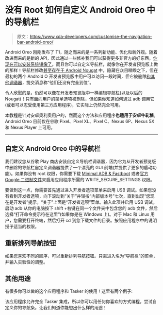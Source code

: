 # 没有 Root 如何自定义 Android Oreo 中的导航栏

> 原文：<https://www.xda-developers.com/customise-the-navigation-bar-android-oreo/>

Android Oreo 刚刚发布了 T1，随之而来的是一系列新功能、优化和新外观。随着改进而来的是新的 API，因此通过一些修补我们可以获得更多非官方的好东西。[你现在可以安装系统镜像了](https://www.xda-developers.com/android-oreo-download-pixel-nexus/)，而且你可以自定义导航栏，就像你在开发者预览版上做的那样！导航栏修改[甚至存在于 Android Nougat](https://www.xda-developers.com/nav-bar-customization-was-hidden-in-stock-nougat-all-along-and-it-never-needed-root/) 中，隐藏在众目睽睽之下，但在最初的两个 Android O 开发者预览版中用户可以访问一段时间，但它被删除[和其他调谐器](https://android.googlesource.com/platform/frameworks/base/+/2ad83b94d6d4c11af2e0ab5788b2df90a1c87020%5E%21/#F0)，提交消息称“他们还没有完全到位”。

令人欣慰的是，仍然可以像在开发者预览版中一样编辑导航栏(以及以后的 Nougat)！只有面向用户的菜单选项被删除，但如果你知道如何通过 adb 调用它(或者可以忍受使用第三方应用程序)，它实际上仍然完全可用。

本教程是针对安卓奥利奥用户的，然而这个方法和应用程序**也适用于安卓牛轧糖**。Android Oreo 目前仅在谷歌 Pixel、Pixel XL、Pixel C、Nexus 6P、Nexus 5X 和 Nexus Player 上可用。

* * *

## 自定义 Android Oreo 中的导航栏

我们建议您从谷歌 Play 商店安装自定义导航栏调谐器，因为它为从开发者预览版中删除的导航栏自定义调谐器提供了一个漂亮的 GUI 前端(并提供了更多的启动功能)。如果你没有 root 权限，你需要下载 [Minimal ADB & Fastboot](https://forum.xda-developers.com/showthread.php?t=2317790) 或者[官方 Google 二进制文件](https://www.xda-developers.com/google-releases-separate-adb-and-fastboot-binary-downloads/)来启用应用程序所需的 WRITE_SECURE_SETTINGS 权限。

要做到这一点，你需要首先通过进入开发者选项菜单来启用 USB 调试。如果您没有看到开发者选项，向下滚动到“关于”并轻按“内部版本号”七次，直到出现“您现在是开发者”提示。“关于”上面是“开发者选项”菜单。输入此项并启用 USB 调试。启动 adb 从你的电脑按下 shift +右键在同一个文件夹中包含您的 adb 文件，然后选择“打开命令提示符在这里”(如果你是在 Windows 上)。对于 Mac 和 Linux 用户，您需要打开终端，然后打开 cd 到您下载文件的目录。按照应用程序中的说明授予适当的权限。

## 重新排列导航按钮

如果您喜欢不同的顺序，可以重新排列导航按钮。只需进入名为“导航栏”的菜单，并输入实验性的调整。

## 其他用途

有很多你可以做的这个应用程序和 Tasker 的使用！这里有两个例子:

该应用程序允许完全 Tasker 集成，所以你可以用任何你喜欢的方式编程。尝试自定义你的导航条，让我们知道你能想出什么样的用途！
